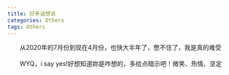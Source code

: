```yaml
---
title: 好多话想说
categories: Others  
tags: Others 
---
```

　　从2020年的7月份到现在4月份，也快大半年了，憋不住了，我是真的难受<br><br>
  　　WYQ，i say yes!好想知道妳是咋想的，多给点暗示吧！微笑、热情、坚定
    
